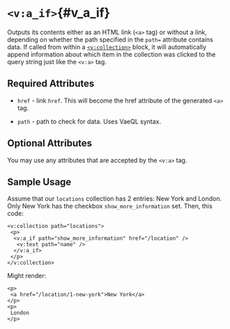 # `<v:a_if>`{#v_a_if}

Outputs its contents either as an HTML link (`<a>` tag) or without a
link, depending on whether the path specified in the `path=` attribute
contains data. If called from within a [`<v:collection>`](#v_collection)
block, it will automatically append information about which item in the
collection was clicked to the query string just like the `<v:a>` tag.

## Required Attributes

-   `href` - link `href`. This will become the href attribute of the
    generated `<a>` tag.

-   `path` - path to check for data. Uses VaeQL syntax.

## Optional Attributes

You may use any attributes that are accepted by the `<v:a>` tag.

## Sample Usage

Assume that our `locations` collection has 2 entries: New York and
London. Only New York has the checkbox `show_more_information` set.
Then, this code:

    <v:collection path="locations">
     <p>
      <v:a_if path="show_more_information" href="/location" />
       <v:text path="name" />
      </v:a_if>
     </p>
    </v:collection>

Might render:

    <p>
     <a href="/location/1-new-york">New York</a>
    </p>
    <p>
     London
    </p>
